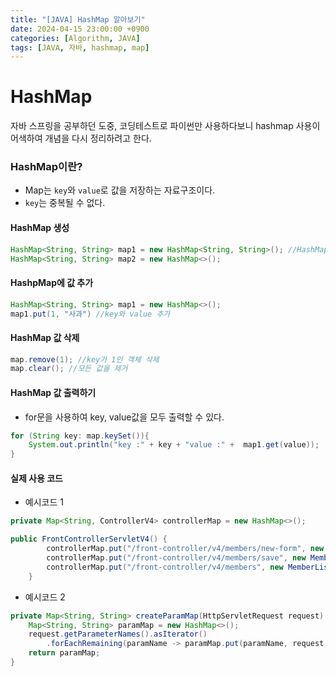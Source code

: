 ```yaml
---
title: "[JAVA] HashMap 알아보기"
date: 2024-04-15 23:00:00 +0900
categories: [Algorithm, JAVA]
tags: [JAVA, 자바, hashmap, map]
---
```


# HashMap

자바 스프링을 공부하던 도중, 코딩테스트로 파이썬만 사용하다보니 hashmap 사용이 어색하여 개념을 다시 정리하려고 한다.

### HashMap이란?

- Map는 `key`와 `value`로 값을 저장하는 자료구조이다.
- `key`는 중복될 수 없다.

#### HashMap 생성

```java
HashMap<String, String> map1 = new HashMap<String, String>(); //HashMap 생성
HashMap<String, String> map2 = new HashMap<>();
```

#### HashpMap에 값 추가

```java
HashMap<String, String> map1 = new HashMap<>();
map1.put(1, "사과") //key와 value 추가
```

#### HashMap 값 삭제

```java
map.remove(1); //key가 1인 객체 삭제
map.clear(); //모든 값을 제거
```

#### HashMap 값 출력하기

- for문을 사용하여 key, value값을 모두 출력할 수 있다.

```java
for (String key: map.keySet()){
    System.out.println("key :" + key + "value :" +  map1.get(value));
}
```

#### 실제 사용 코드

- 예시코드 1

```java
private Map<String, ControllerV4> controllerMap = new HashMap<>();

public FrontControllerServletV4() {
        controllerMap.put("/front-controller/v4/members/new-form", new MemberFormControllerV4());
        controllerMap.put("/front-controller/v4/members/save", new MemberSaveControllerV4());
        controllerMap.put("/front-controller/v4/members", new MemberListControllerV4());
    }
```

- 예시코드 2

```java
private Map<String, String> createParamMap(HttpServletRequest request) {
    Map<String, String> paramMap = new HashMap<>();
    request.getParameterNames().asIterator()
        .forEachRemaining(paramName -> paramMap.put(paramName, request.getParameter(paramName)));
    return paramMap;
}
```
